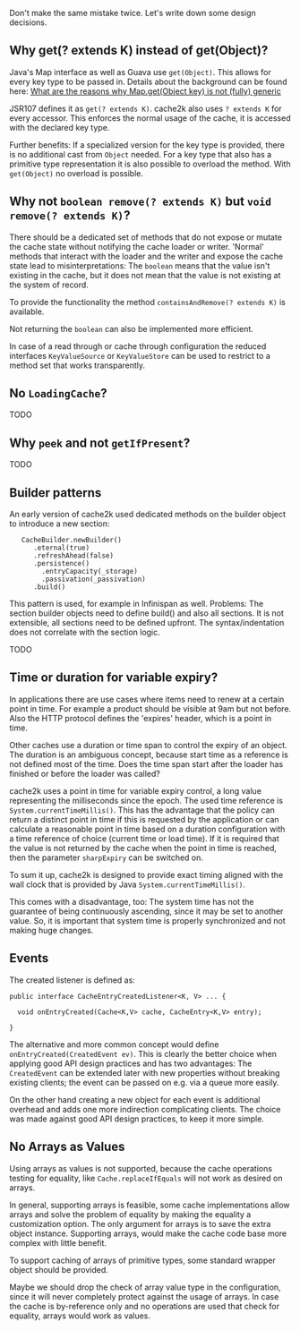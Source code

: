 Don't make the same mistake twice. Let's write down some design decisions.

## Why get(? extends K) instead of get(Object)?

Java's Map interface as well as Guava use `get(Object)`. This allows for every key type to be passed
in. Details about the background can be found here: 
[What are the reasons why Map.get(Object key) is not (fully) generic](http://stackoverflow.com/questions/857420/what-are-the-reasons-why-map-getobject-key-is-not-fully-generic)

JSR107 defines it as `get(? extends K)`. cache2k also uses `? extends K` for every accessor.
This enforces the normal usage of the cache, it is accessed with the declared key type.

Further benefits: If a specialized version for the key type is provided, there is no additional
cast from `Object` needed. For a key type that also has a primitive type representation it is
also possible to overload the method. With `get(Object)` no overload is possible.

## Why not `boolean remove(? extends K)` but `void remove(? extends K)`?

There should be a dedicated set of methods that do not expose or mutate the cache state
 without notifying the cache loader or writer. 'Normal' methods that interact with the
 loader and the writer and expose the cache state lead to misinterpretations: The `boolean`
 means that the value isn't existing in the cache, but it does not mean that the value
 is not existing at the system of record.
 
To provide the functionality the method `containsAndRemove(? extends K)` is available.

Not returning the `boolean`  can also be implemented more efficient.
 
In case of a read through or cache through configuration the reduced interfaces
`KeyValueSource` or `KeyValueStore` can be used to restrict to a method set that
works transparently.

## No `LoadingCache`?

TODO

## Why `peek` and not `getIfPresent`?

TODO

## Builder patterns

An early version of cache2k used dedicated methods on the builder object to introduce
 a new section:

````
   CacheBuilder.newBuilder()
      .eternal(true)
      .refreshAhead(false)
      .persistence()
        .entryCapacity(_storage)
        .passivation(_passivation)
      .build()  
````

This pattern is used, for example in Infinispan as well. Problems: The section builder objects
need to define build() and also all sections. It is not extensible, all sections need to be defined 
upfront. The syntax/indentation does not correlate with the section logic.

TODO

## Time or duration for variable expiry?

In applications there are use cases where items need to renew at a certain point in time.
For example a product should be visible at 9am but not before. Also the HTTP protocol defines
the 'expires' header, which is a point in time.

Other caches use a duration or time span to control the expiry of an object. The duration is
an ambiguous concept, because start time as a reference is not defined most of the time. 
Does the time span start after the loader has finished or before the loader was called?

cache2k uses a point in time for variable expiry control, a long value representing the milliseconds 
since the epoch. The used time reference is `System.currentTimeMillis()`. This has the advantage
that the policy can return a distinct point in time if this is requested by the application or
can calculate a reasonable point in time based on a duration configuration with a time reference
of choice (current time or load time). If it is required that the value is not returned by the
cache when the point in time is reached, then the parameter `sharpExpiry` can be switched on.

To sum it up, cache2k is designed to provide exact timing aligned with the wall clock that is provided by Java 
`System.currentTimeMillis()`. 

This comes with a disadvantage, too: The system time has not the guarantee of being continuously ascending, 
since it may be set to another value. So, it is important that system time is properly synchronized and 
not making huge changes. 
 
## Events

The created listener is defined as:

````
public interface CacheEntryCreatedListener<K, V> ... {

  void onEntryCreated(Cache<K,V> cache, CacheEntry<K,V> entry);

}
````

The alternative and more common concept would define `onEntryCreated(CreatedEvent ev)`. This is clearly the
 better choice when applying good API design practices and has two advantages: The `CreatedEvent` can be
 extended later with new properties without breaking existing clients; the event can be passed on e.g. via
 a queue more easily.
 
On the other hand creating a new object for each event is additional overhead and adds one more indirection 
complicating clients. The choice was made against good API design practices, to keep it more simple.

## No Arrays as Values

Using arrays as values is not supported, because the cache operations testing for equality, 
like `Cache.replaceIfEquals` will not work as desired on arrays. 

In general, supporting arrays is feasible, some cache implementations allow arrays and solve the problem of equality by
 making the equality a customization option. The only argument for arrays is to save the extra object instance.
Supporting arrays, would make the cache code base more complex with little benefit.

To support caching of arrays of primitive types, some standard wrapper object should be provided.

Maybe we should drop the check of array value type in the configuration, since it will never
completely protect against the usage of arrays. In case the cache is by-reference only and
 no operations are used that check for equality, arrays would work as values.
